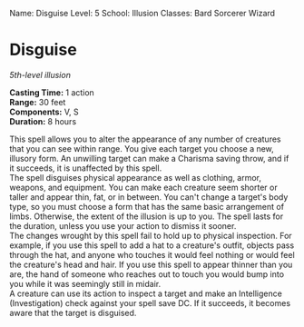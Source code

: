 Name: Disguise
Level: 5
School: Illusion
Classes: Bard
         Sorcerer
         Wizard

# Disguise 
_5th-level illusion_ 

**Casting Time:** 1 action    
**Range:** 30 feet    
**Components:** V, S    
**Duration:** 8 hours 

This spell allows you to alter the appearance of any number of creatures that you can see within range. You give each target you choose a new, illusory form. An unwilling target can make a Charisma saving throw, and if it succeeds, it is unaffected by this spell.    
The spell disguises physical appearance as well as clothing, armor, weapons, and equipment. You can make each creature seem shorter or taller and appear thin, fat, or in between. You can't change a target's body type, so you must choose a form that has the same basic arrangement of limbs. Otherwise, the extent of the illusion is up to you. The spell lasts for the duration, unless you use your action to dismiss it sooner.    
The changes wrought by this spell fail to hold up to physical inspection. For example, if you use this spell to add a hat to a creature's outfit, objects pass through the hat, and anyone who touches it would feel nothing or would feel the creature's head and hair. If you use this spell to appear thinner than you are, the hand of someone who reaches out to touch you would bump into you while it was seemingly still in midair.    
A creature can use its action to inspect a target and make an Intelligence (Investigation) check against your spell save DC. If it succeeds, it becomes aware that the target is disguised.